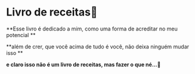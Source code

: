 # Livro de receitas:cake:

**Esse livro é dedicado a mim, como uma forma de acreditar no meu potencial **

**além de crer, que você acima de tudo é você, não deixa ninguém mudar isso **

**e claro isso não é um livro de receitas, mas fazer o que né...**:rose:
